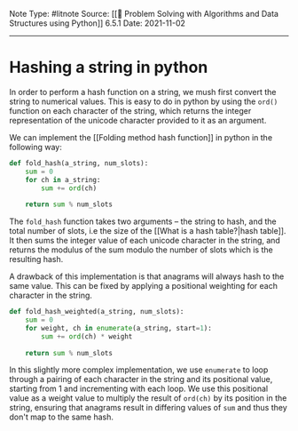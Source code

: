 Note Type: #litnote
Source: [[📖 Problem Solving with Algorithms and Data Structures using Python]] 6.5.1
Date: 2021-11-02

---
# Hashing a string in python
In order to perform a hash function on a string, we mush first convert the string to numerical values. This is easy to do in python by using the `ord()` function on each character of the string, which returns the integer representation of the unicode character provided to it as an argument.

We can implement the [[Folding method hash function]] in python in the following way:

```python
def fold_hash(a_string, num_slots):
	sum = 0
	for ch in a_string:
		sum += ord(ch)
	
	return sum % num_slots
```

The `fold_hash` function takes two arguments – the string to hash, and the total number of slots, i.e the size of the [[What is a hash table?|hash table]]. It then sums the integer value of each unicode character in the string, and returns the modulus of the sum modulo the number of slots which is the resulting hash.

A drawback of this implementation is that anagrams will always hash to the same value. This can be fixed by applying a positional weighting for each character in the string.

```python
def fold_hash_weighted(a_string, num_slots):
	sum = 0
	for weight, ch in enumerate(a_string, start=1):
		sum += ord(ch) * weight
	
	return sum % num_slots
```

In this slightly more complex implementation, we use `enumerate` to loop through a pairing of each character in the string and its positional value, starting from 1 and incrementing with each loop. We use this positional value as a weight value to multiply the result of `ord(ch)` by its position in the string, ensuring that anagrams result in differing values of `sum` and thus they don't map to the same hash.